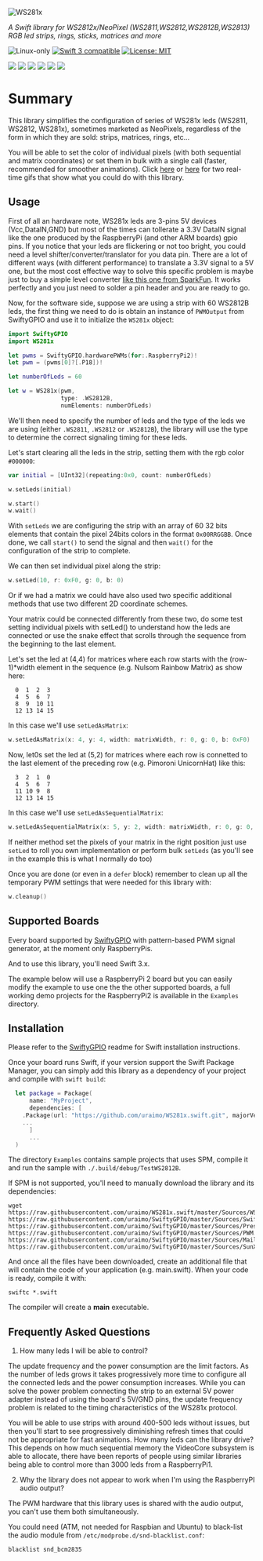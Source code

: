 ![WS281x](https://github.com/uraimo/WS281x.swift/raw/master/logo.png)

*A Swift library for WS2812x/NeoPixel (WS2811,WS2812,WS2812B,WS2813) RGB led strips, rings, sticks, matrices and more*

<p>
<img src="https://img.shields.io/badge/os-linux-green.svg?style=flat" alt="Linux-only" />
<a href="https://developer.apple.com/swift"><img src="https://img.shields.io/badge/swift3-compatible-4BC51D.svg?style=flat" alt="Swift 3 compatible" /></a>
<a href="https://raw.githubusercontent.com/uraimo/WS281x.swift/master/LICENSE"><img src="http://img.shields.io/badge/license-MIT-blue.svg?style=flat" alt="License: MIT" /></a>
</p>

<p>
<img src="https://github.com/uraimo/SwiftyGPIO/raw/master/images/led1.gif" />
<img src="https://github.com/uraimo/SwiftyGPIO/raw/master/images/led2.gif" />
<img src="https://github.com/uraimo/SwiftyGPIO/raw/master/images/led3.gif" />
<img src="https://github.com/uraimo/SwiftyGPIO/raw/master/images/led1.gif" />
<img src="https://github.com/uraimo/SwiftyGPIO/raw/master/images/led2.gif" />
<img src="https://github.com/uraimo/SwiftyGPIO/raw/master/images/led3.gif" />
</p>

# Summary

This library simplifies the configuration of series of WS281x leds (WS2811, WS2812, WS281x), sometimes marketed as NeoPixels, regardless of the form in which they are sold: strips, matrices, rings, etc...

You will be able to set the color of individual pixels (with both sequential and matrix coordinates) or set them in bulk with a single call (faster, recommended for smoother animations). Click [here](https://fat.gfycat.com/HospitableFickleJoey.gif) or [here](https://giant.gfycat.com/UltimateAgileBeardeddragon.gif) for two real-time gifs that show what you could do with this library.

## Usage

First of all an hardware note, WS281x leds are 3-pins 5V devices (Vcc,DataIN,GND) but most of the times can tollerate a 3.3V DataIN signal like the one produced by the RaspberryPi (and other ARM boards) gpio pins. If you notice that your leds are flickering or not too bright, you could need a level shifter/converter/translator for you data pin. There are a lot of different ways (with different performance) to translate a 3.3V signal to a 5V one, but the most cost effective way to solve this specific problem is maybe just to buy a simple level converter [like this one from SparkFun](https://www.sparkfun.com/products/12009). It works perfectly and you just need to solder a pin header and you are ready to go.

Now, for the software side, suppose we are using a strip with 60 WS2812B leds, the first thing we need to do is obtain an instance of `PWMOutput` from SwiftyGPIO and use it to initialize the `WS281x` object:

```swift
import SwiftyGPIO
import WS281x

let pwms = SwiftyGPIO.hardwarePWMs(for:.RaspberryPi2)!
let pwm = (pwms[0]?[.P18])!

let numberOfLeds = 60

let w = WS281x(pwm, 
               type: .WS2812B,
               numElements: numberOfLeds)
```

We'll then need to specify the number of leds and the type of the leds we are using (either `.WS2811`, `.WS2812` or `.WS2812B`), the library will use the type to determine the correct signaling timing for these leds.

Let's start clearing all the leds in the strip, setting them with the rgb color `#000000`:

```swift
var initial = [UInt32](repeating:0x0, count: numberOfLeds)

w.setLeds(initial)

w.start()
w.wait()
```

With `setLeds` we are configuring the strip with an array of 60 32 bits elements that contain the pixel 24bits colors in the format `0x00RRGGBB`. Once done, we call `start()` to send the signal and then `wait()` for the configuration of the strip to complete.

We can then set individual pixel along the strip:

```swift
w.setLed(10, r: 0xF0, g: 0, b: 0)
```

Or if we had a matrix we could have also used two specific additional methods that use two different 2D coordinate schemes.

Your matrix could be connected differently from these two, do some test setting individual pixels with setLed() to understand how the leds are connected or use the snake effect that scrolls through the sequence from the beginning to the last element.

Let's set the led at (4,4) for matrices where each row starts with the (row-1)*width element in the sequence (e.g. Nulsom Rainbow Matrix) as show here:
```
  0  1  2  3
  4  5  6  7
  8  9  10 11
  12 13 14 15
```

In this case we'll use `setLedAsMatrix`:

```swift
w.setLedAsMatrix(x: 4, y: 4, width: matrixWidth, r: 0, g: 0, b: 0xF0)
```

Now, let0s set the led at (5,2) for matrices where each row is connetted to the last element of the preceding row (e.g. Pimoroni UnicornHat) like this:
```
  3  2  1  0
  4  5  6  7
  11 10 9  8
  12 13 14 15
```

In this case we'll use `setLedAsSequentialMatrix`:

```swift
w.setLedAsSequentialMatrix(x: 5, y: 2, width: matrixWidth, r: 0, g: 0, b: 0xF0)
```

If neither method set the pixels of your matrix in the right position just use `setLed` to roll you own implementation or perform bulk `setLeds` (as you'll see in the example this is what I normally do too)

Once you are done (or even in a `defer` block) remember to clean up all the temporary PWM settings that were needed for this library with:

```swift
w.cleanup()
```

## Supported Boards

Every board supported by [SwiftyGPIO](https://github.com/uraimo/SwiftyGPIO) with pattern-based PWM signal generator, at the moment only RaspberryPis.

And to use this library, you'll need Swift 3.x.

The example below will use a RaspberryPi 2 board but you can easily modify the example to use one the the other supported boards, a full working demo projects for the RaspberryPi2 is available in the `Examples` directory.

## Installation

Please refer to the [SwiftyGPIO](https://github.com/uraimo/SwiftyGPIO) readme for Swift installation instructions.

Once your board runs Swift, if your version support the Swift Package Manager, you can simply add this library as a dependency of your project and compile with `swift build`:

```swift
  let package = Package(
      name: "MyProject",
      dependencies: [
    .Package(url: "https://github.com/uraimo/WS281x.swift.git", majorVersion: 1),
    ...
      ]
      ...
  ) 
```

The directory `Examples` contains sample projects that uses SPM, compile it and run the sample with `./.build/debug/TestWS2812B`.

If SPM is not supported, you'll need to manually download the library and its dependencies: 

    wget https://raw.githubusercontent.com/uraimo/WS281x.swift/master/Sources/WS281x.swift https://raw.githubusercontent.com/uraimo/SwiftyGPIO/master/Sources/SwiftyGPIO.swift https://raw.githubusercontent.com/uraimo/SwiftyGPIO/master/Sources/Presets.swift https://raw.githubusercontent.com/uraimo/SwiftyGPIO/master/Sources/PWM.swift https://raw.githubusercontent.com/uraimo/SwiftyGPIO/master/Sources/Mailbox.swift  https://raw.githubusercontent.com/uraimo/SwiftyGPIO/master/Sources/SunXi.swift  

And once all the files have been downloaded, create an additional file that will contain the code of your application (e.g. main.swift). When your code is ready, compile it with:

    swiftc *.swift

The compiler will create a **main** executable.

## Frequently Asked Questions

1. How many leds I will be able to control?

The update frequency and the power consumption are the limit factors. As the number of leds grows it takes progressively more time to configure all the connected leds and the power consumption increases. While you can solve the power problem connecting the strip to an external 5V power adapter instead of using the board's 5V/GND pins, the update frequency problem is related to the timing characteristics of the WS281x protocol.

You will be able to use strips with around 400-500 leds without issues, but then you'll start to see progressively diminishing refresh times that could not be appropriate for fast animations. How many leds can the library drive? This depends on how much sequential memory the VideoCore subsystem is able to allocate, there have been reports of people using similar libraries being able to control more than 3000 leds from a RaspberryPi1.

2. Why the library does not appear to work when I'm using the RaspberryPI audio output?

The PWM hardware that this library uses is shared with the audio output, you can't use them both simultaneously.

You could need (ATM, not needed for Raspbian and Ubuntu) to black-list the audio module from `/etc/modprobe.d/snd-blacklist.conf`:

    blacklist snd_bcm2835
